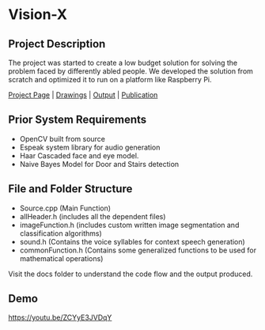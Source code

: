 # Vision-X

## Project Description

The project was started to create a low budget solution for solving the problem faced by differently abled people. We developed the solution from scratch and optimized it to run on a platform like Raspberry Pi. 

[Project Page](https://github.com/aninda-ghosh/Vision-X) | [Drawings](/projects/machine_learning_ai/visionx/Drawings.pdf) | [Output](/projects/machine_learning_ai/visionx/Output.pdf) | [Publication](https://github.com/aninda-ghosh/Publication-Documents/blob/master/Patent/Patent%20Details.pdf)


## Prior System Requirements
- OpenCV built from source 
- Espeak system library for audio generation
- Haar Cascaded face and eye model. 
- Naive Bayes Model for Door and Stairs detection


## File and Folder Structure
- Source.cpp (Main Function)
- allHeader.h (includes all the dependent files)
- imageFunction.h (includes custom written image segmentation and classification algorithms)
- sound.h (Contains the voice syllables for context speech generation)
- commonFunction.h (Contains some generalized functions to be used for mathematical operations)

Visit the docs folder to understand the code flow and the output produced. 


## Demo
https://youtu.be/ZCYyE3JVDqY
